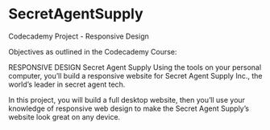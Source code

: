 # SecretAgentSupply
Codecademy Project - Responsive Design

Objectives as outlined in the Codecademy Course:

RESPONSIVE DESIGN
Secret Agent Supply
Using the tools on your personal computer, you’ll build a responsive website for Secret Agent Supply Inc., 
the world’s leader in secret agent tech.

In this project, you will build a full desktop website, then you’ll use your knowledge of responsive web design 
to make the Secret Agent Supply’s website look great on any device.
